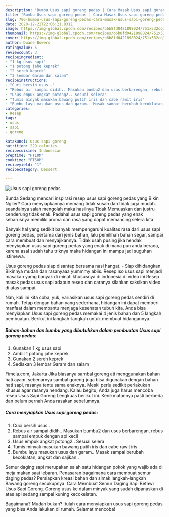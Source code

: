```yaml
---
description: "Bumbu Usus sapi goreng pedas | Cara Masak Usus sapi goreng pedas Yang Bisa Manjain Lidah"
title: "Bumbu Usus sapi goreng pedas | Cara Masak Usus sapi goreng pedas Yang Bisa Manjain Lidah"
slug: 706-bumbu-usus-sapi-goreng-pedas-cara-masak-usus-sapi-goreng-pedas-yang-bisa-manjain-lidah
date: 2020-12-22T22:06:21.831Z
image: https://img-global.cpcdn.com/recipes/b6b8fd0421898024/751x532cq70/usus-sapi-goreng-pedas-foto-resep-utama.jpg
thumbnail: https://img-global.cpcdn.com/recipes/b6b8fd0421898024/751x532cq70/usus-sapi-goreng-pedas-foto-resep-utama.jpg
cover: https://img-global.cpcdn.com/recipes/b6b8fd0421898024/751x532cq70/usus-sapi-goreng-pedas-foto-resep-utama.jpg
author: Duane Bowers
ratingvalue: 5
reviewcount: 3
recipeingredient:
- "1 kg usus sapi"
- "1 potong jahe keprek"
- "2 sereh keprek"
- "3 lembar Garam dan salam"
recipeinstructions:
- "Cuci bersih usus.."
- "Rebus air sampai didih.. Masukan bumbu2 dan usus berbarengan, rebus sampai empuk dengan api kecil"
- "Usus empuk angkat potong2.. Sesuai selera"
- "Tumis minyak masukan bawang putih iris dan cabe rawit iris"
- "Bumbu layu masukan usus dan garam.. Masak sampai berubah kecoklatan, angkat dan sajikan.."
categories:
- Resep
tags:
- usus
- sapi
- goreng

katakunci: usus sapi goreng 
nutrition: 229 calories
recipecuisine: Indonesian
preptime: "PT10M"
cooktime: "PT60M"
recipeyield: "1"
recipecategory: Dessert

---
```



![Usus sapi goreng pedas](https://img-global.cpcdn.com/recipes/b6b8fd0421898024/751x532cq70/usus-sapi-goreng-pedas-foto-resep-utama.jpg)

Bunda Sedang mencari inspirasi resep usus sapi goreng pedas yang Bikin Ngiler? Cara menyiapkannya memang tidak susah dan tidak juga mudah. seandainya salah mengolah maka hasilnya Tidak Memuaskan dan justru cenderung tidak enak. Padahal usus sapi goreng pedas yang enak seharusnya memiliki aroma dan rasa yang dapat memancing selera kita.

Banyak hal yang sedikit banyak mempengaruhi kualitas rasa dari usus sapi goreng pedas, pertama dari jenis bahan, lalu pemilihan bahan segar, sampai cara membuat dan menyajikannya. Tidak usah pusing jika hendak menyiapkan usus sapi goreng pedas yang enak di mana pun anda berada, karena asal sudah tahu triknya maka hidangan ini mampu jadi suguhan istimewa.

Usus goreng pedas siap disantap bersama nasi hangat. - Siap dihidangkan. Bikinnya mudah dan rasanyaaa yummmy abiis. Resep iso usus sapi menjadi masakan yamg banyak di minati khususnya di indonesia di video ini Resep masak pedas usus sapi adapun resep dan caranya silahkan saksikan video di atas sampai.


Nah, kali ini kita coba, yuk, variasikan usus sapi goreng pedas sendiri di rumah. Tetap dengan bahan yang sederhana, hidangan ini dapat memberi manfaat dalam membantu menjaga kesehatan tubuh kita. Anda bisa menyiapkan Usus sapi goreng pedas memakai 4 jenis bahan dan 5 langkah pembuatan. Berikut ini langkah-langkah untuk membuat hidangannya.

<!--inarticleads1-->

##### Bahan-bahan dan bumbu yang dibutuhkan dalam pembuatan Usus sapi goreng pedas:

1. Gunakan 1 kg usus sapi
1. Ambil 1 potong jahe keprek
1. Gunakan 2 sereh keprek
1. Sediakan 3 lembar Garam dan salam


Fimela.com, Jakarta Jika biasanya sambal goreng ati menggunakan bahan hati ayam, sebenarnya sambal goreng juga bisa digunakan dengan bahan hati sapi, rasanya tentu sama enaknya. Meski perlu sedikit perlakukan khusus agar rasanya nendang. Kalau begitu, Anda juga harus mencoba resep Usus Sapi Goreng Lengkuas berikut ini. Kenikmatannya pasti berbeda dan belum pernah Anda rasakan sebelumnya. 

<!--inarticleads2-->

##### Cara menyiapkan Usus sapi goreng pedas:

1. Cuci bersih usus..
1. Rebus air sampai didih.. Masukan bumbu2 dan usus berbarengan, rebus sampai empuk dengan api kecil
1. Usus empuk angkat potong2.. Sesuai selera
1. Tumis minyak masukan bawang putih iris dan cabe rawit iris
1. Bumbu layu masukan usus dan garam.. Masak sampai berubah kecoklatan, angkat dan sajikan..


Semur daging sapi merupakan salah satu hidangan pokok yang wajib ada di meja makan saat lebaran. Penasaran bagaimana cara membuat semur daging pedas? Persiapkan kreasi bahan dan simak langkah-langkah Bawang goreng secukupnya. Cara Membuat Semur Daging Sapi Betawi Usus Sapi Goreng. Goreng usus ke dalam minyak yang sudah dipanaskan di atas api sedang sampai kuning kecokelatan. 

Bagaimana? Mudah bukan? Itulah cara menyiapkan usus sapi goreng pedas yang bisa Anda lakukan di rumah. Selamat mencoba!
